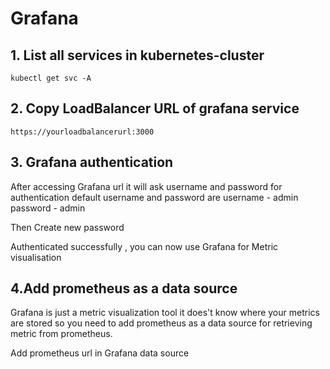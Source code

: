 # Grafana

## 1. List all services in kubernetes-cluster
```
kubectl get svc -A
```

## 2. Copy LoadBalancer URL of grafana service 
```
https://yourloadbalancerurl:3000
```
## 3. Grafana authentication
After accessing Grafana url it will ask username and password for authentication
default username and password are 
username - admin
password - admin

Then Create new password

Authenticated successfully , you can now use Grafana for Metric visualisation


## 4.Add prometheus as a data source
Grafana is just a metric visualization tool it does't know where your metrics are stored so you need to add prometheus as a data source for retrieving metric from prometheus.

Add prometheus url in Grafana data source 
